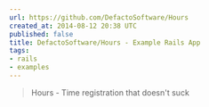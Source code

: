 ```yaml
---
url: https://github.com/DefactoSoftware/Hours
created_at: 2014-08-12 20:38 UTC
published: false
title: DefactoSoftware/Hours - Example Rails App
tags:
- rails
- examples
---
```


<blockquote>Hours - Time registration that doesn't suck</blockquote>
